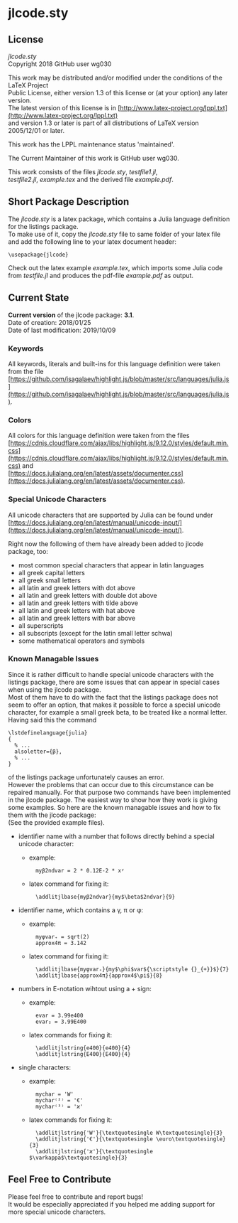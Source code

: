 # jlcode.sty



## License
_jlcode.sty_  
Copyright 2018 GitHub user wg030  

This work may be distributed and/or modified under the conditions of the LaTeX Project  
Public License, either version 1.3 of this license or (at your option) any later version.  
The latest version of this license is in [http://www.latex-project.org/lppl.txt](http://www.latex-project.org/lppl.txt)  
and version 1.3 or later is part of all distributions of LaTeX version 2005/12/01 or later.  

This work has the LPPL maintenance status 'maintained'.  

The Current Maintainer of this work is GitHub user wg030.  

This work consists of the files _jlcode.sty_, _testfile1.jl_,  
_testfile2.jl_, _example.tex_ and the derived file _example.pdf_.


## Short Package Description
The _jlcode.sty_ is a latex package, which contains a Julia language definition
for the listings package.  
To make use of it, copy the _jlcode.sty_ file to same folder of your latex file
and add the following line to your latex document header:

    \usepackage{jlcode}

Check out the latex example _example.tex_, which imports some Julia code from
_testfile.jl_ and produces the pdf-file _example.pdf_ as output.


## Current State
**Current version** of the jlcode package: **3.1**.  
Date of creation: 2018/01/25  
Date of last modification: 2019/10/09  

### Keywords
All keywords, literals and built-ins for this language definition were taken
from the file  
[https://github.com/isagalaev/highlight.js/blob/master/src/languages/julia.js](https://github.com/isagalaev/highlight.js/blob/master/src/languages/julia.js).

### Colors
All colors for this language definition were taken from the files  
[https://cdnjs.cloudflare.com/ajax/libs/highlight.js/9.12.0/styles/default.min.css](https://cdnjs.cloudflare.com/ajax/libs/highlight.js/9.12.0/styles/default.min.css) and  
[https://docs.julialang.org/en/latest/assets/documenter.css](https://docs.julialang.org/en/latest/assets/documenter.css).  

### Special Unicode Characters
All unicode characters that are supported by Julia can be found under  
[https://docs.julialang.org/en/latest/manual/unicode-input/](https://docs.julialang.org/en/latest/manual/unicode-input/).

Right now the following of them have already been added to jlcode package, too:
* most common special characters that appear in latin languages
* all greek capital letters
* all greek small letters
* all latin and greek letters with dot above
* all latin and greek letters with double dot above
* all latin and greek letters with tilde above
* all latin and greek letters with hat above
* all latin and greek letters with bar above
* all superscripts
* all subscripts (except for the latin small letter schwa)
* some mathematical operators and symbols

### Known Managable Issues
Since it is rather difficult to handle special unicode characters with the
listings package, there are some issues that can appear in special cases when
using the jlcode package.  
Most of them have to do with the fact that the listings package does not seem to
offer an option, that makes it possible to force a special unicode character,
for example a small greek beta, to be treated like a normal letter. Having said
this the command

    \lstdefinelanguage{julia}
    {
      % ...
      alsoletter={β},
      % ...
    }

of the listings package unfortunately causes an error.  
However the problems that can occur due to this circumstance can be repaired
manually. For that purpose two commands have been implemented in the jlcode
package. The easiest way to show how they work is giving some examples. So here
are the known managable issues and how to fix them with the jlcode package:  
(See the provided example files).
* identifier name with a number that follows directly behind a special unicode
character:  
    * example:

            myβ2ndvar = 2 * 0.12E-2 * xʸ

    * latex command for fixing it:

            \addlitjlbase{myβ2ndvar}{my$\beta$2ndvar}{9}

* identifier name, which contains a γ, π or φ:  
    * example:

            myφvar₊ = sqrt(2)
            approx4π = 3.142

    * latex command for fixing it:

            \addlitjlbase{myφvar₊}{my$\phi$var${\scriptstyle {}_{+}}$}{7}
            \addlitjlbase{approx4π}{approx4$\pi$}{8}

* numbers in E-notation wihtout using a + sign:  
    * example:

            evar = 3.99e400
            evar₂ = 3.99E400

    * latex commands for fixing it:

            \addlitjlstring{e400}{e400}{4}
            \addlitjlstring{E400}{E400}{4}

* single characters:  
    * example:

            mychar = 'W'
            mychar⁽²⁾ = '€'
            mychar⁽³⁾ = 'ϰ'

    * latex commands for fixing it:

            \addlitjlstring{'W'}{\textquotesingle W\textquotesingle}{3}
            \addlitjlstring{'€'}{\textquotesingle \euro\textquotesingle}{3}
            \addlitjlstring{'ϰ'}{\textquotesingle $\varkappa$\textquotesingle}{3}


## Feel Free to Contribute
Please feel free to contribute and report bugs!  
It would be especially appreciated if you helped me adding support for more
special unicode characters.
